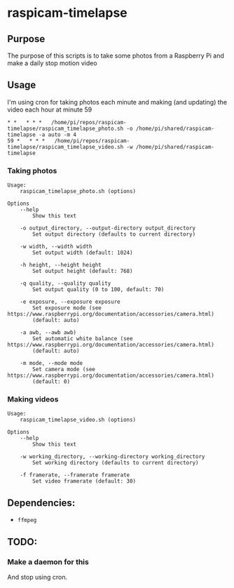 # raspicam-timelapse

## Purpose
The purpose of this scripts is to take some photos from a Raspberry Pi and make a daily stop motion video

## Usage

I'm using cron for taking photos each minute and making (and updating) the video each hour at minute 59

```
* *   * * *   /home/pi/repos/raspicam-timelapse/raspicam_timelapse_photo.sh -o /home/pi/shared/raspicam-timelapse -a auto -m 4
59 *   * * *   /home/pi/repos/raspicam-timelapse/raspicam_timelapse_video.sh -w /home/pi/shared/raspicam-timelapse
```

### Taking photos

```
Usage: 
    raspicam_timelapse_photo.sh (options)

Options 
    --help
        Show this text         

    -o output_directory, --output-directory output_directory
        Set output directory (defaults to current directory)
    
    -w width, --width width
        Set output width (default: 1024)

    -h height, --height height
        Set output height (default: 768)
            
    -q quality, --quality quality
        Set output quality (0 to 100, default: 70)

    -e exposure, --exposure exposure
        Set exposure mode (see https://www.raspberrypi.org/documentation/accessories/camera.html)
        (default: auto)

    -a awb, --awb awb)
        Set automatic white balance (see https://www.raspberrypi.org/documentation/accessories/camera.html)
        (default: auto)

    -m mode, --mode mode
        Set camera mode (see https://www.raspberrypi.org/documentation/accessories/camera.html)
        (default: 0)
```

### Making videos

```
Usage: 
    raspicam_timelapse_video.sh (options)

Options 
    --help
        Show this text         

    -w working_directory, --working-directory working_directory
        Set working directory (defaults to current directory)
    
    -f framerate, --framerate framerate
        Set video framerate (default: 30)
```

## Dependencies:

* `ffmpeg`

## TODO:

### Make a daemon for this
And stop using cron.
